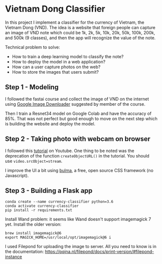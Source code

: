 # Vietnam Dong Classifier

In this project I implement a classifier for the currency of Vietnam, the Vietnam Dong (VND). The idea is a website that foreign people can capture an image of VND note which could be 1k, 2k, 5k, 10k, 20k, 50k, 100k, 200k, and 500k (9 classes), and then the app will recognize the value of the note.

Technical problem to solve:
* How to train a deep learning model to classify the note?
* How to deploy the model in a web application?
* How can a user capture photos on the web?
* How to store the images that users submit?

## Step 1 - Modeling

I followed the fastai course and collect the image of VND on the internet using [Google Image Downloader](https://github.com/hardikvasa/google-images-download) suggested by member of the course.

Then I train a Resnet34 model on Google Colab and have the accuracy of 85%. That was not perfect but good enough to move on the next step which is building the website and deploy the model.

## Step 2 - Taking photo with webcam on browser

I followed this [tutorial](https://www.youtube.com/watch?v=gA_HJMd7uvQ) on Youtube. One thing to be noted was the deprecation of the function `createObjectURL()` in the tutorial. You should use `video.srcObject=stream`.

I improve the UI a bit using [bulma](https://bulma.io/), a free, open source CSS framework (no Javascript).

## Step 3 - Building a Flask app

```
conda create --name currency-classifier python=3.6
conda activate currency-classifier
pip install -r requirements.txt
```

Install Wand problem: it seems like Wand doesn't support imagemagick 7 yet. Install the older version:
```
brew install imagemagick@6
export MAGICK_HOME=/usr/local/opt/imagemagick@6 i
```

I used Filepond for uploading the image to server. All you need to know is in the documentation: https://pqina.nl/filepond/docs/print-version/#filepond-instance



